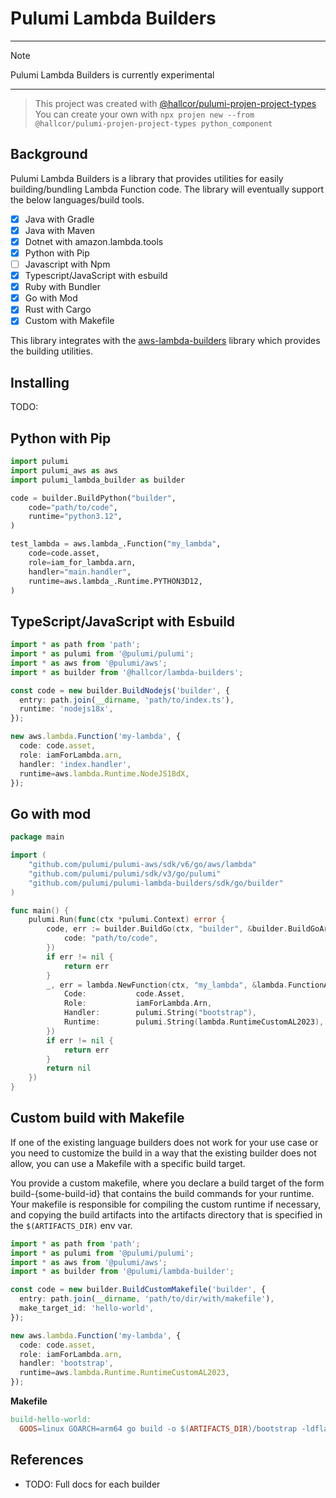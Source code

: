 # Pulumi Lambda Builders

---
> [!NOTE]
> Pulumi Lambda Builders is currently experimental

---

> This project was created with [@hallcor/pulumi-projen-project-types](https://github.com/corymhall/pulumi-projen-project-types)
> You can create your own with `npx projen new --from @hallcor/pulumi-projen-project-types python_component`

## Background

Pulumi Lambda Builders is a library that provides utilities for easily
building/bundling Lambda Function code. The library will eventually support the below languages/build tools.

- [X] Java with Gradle
- [X] Java with Maven
- [X] Dotnet with amazon.lambda.tools
- [X] Python with Pip
- [ ] Javascript with Npm
- [X] Typescript/JavaScript with esbuild
- [X] Ruby with Bundler
- [X] Go with Mod
- [X] Rust with Cargo
- [X] Custom with Makefile

This library integrates with the
[aws-lambda-builders](https://github.com/aws/aws-lambda-builders) library which
provides the building utilities.

## Installing

TODO:

## Python with Pip

```python
import pulumi
import pulumi_aws as aws
import pulumi_lambda_builder as builder

code = builder.BuildPython("builder",
    code="path/to/code",
    runtime="python3.12",
)

test_lambda = aws.lambda_.Function("my_lambda",
    code=code.asset,
    role=iam_for_lambda.arn,
    handler="main.handler",
    runtime=aws.lambda_.Runtime.PYTHON3D12,
)
```

## TypeScript/JavaScript with Esbuild

```ts
import * as path from 'path';
import * as pulumi from '@pulumi/pulumi';
import * as aws from '@pulumi/aws';
import * as builder from '@hallcor/lambda-builders';

const code = new builder.BuildNodejs('builder', {
  entry: path.join(__dirname, 'path/to/index.ts'),
  runtime: 'nodejs18x',
});

new aws.lambda.Function('my-lambda', {
  code: code.asset,
  role: iamForLambda.arn,
  handler: 'index.handler',
  runtime=aws.lambda.Runtime.NodeJS18dX,
});
```

## Go with mod

```go
package main

import (
	"github.com/pulumi/pulumi-aws/sdk/v6/go/aws/lambda"
	"github.com/pulumi/pulumi/sdk/v3/go/pulumi"
    "github.com/pulumi/pulumi-lambda-builders/sdk/go/builder"
)

func main() {
	pulumi.Run(func(ctx *pulumi.Context) error {
        code, err := builder.BuildGo(ctx, "builder", &builder.BuildGoArgs{
            code: "path/to/code",
        })
        if err != nil {
            return err
        }
		_, err = lambda.NewFunction(ctx, "my_lambda", &lambda.FunctionArgs{
			Code:           code.Asset,
			Role:           iamForLambda.Arn,
			Handler:        pulumi.String("bootstrap"),
			Runtime:        pulumi.String(lambda.RuntimeCustomAL2023),
		})
		if err != nil {
			return err
		}
		return nil
	})
}
```

## Custom build with Makefile

If one of the existing language builders does not work for your use case or you
need to customize the build in a way that the existing builder does not allow,
you can use a Makefile with a specific build target.

You provide a custom makefile, where you declare a build target of the form
build-{some-build-id} that contains the build commands for your runtime.
Your makefile is responsible for compiling the custom runtime if necessary, and
copying the build artifacts into the artifacts directory that is specified in
the `$(ARTIFACTS_DIR)` env var.

```ts
import * as path from 'path';
import * as pulumi from '@pulumi/pulumi';
import * as aws from '@pulumi/aws';
import * as builder from '@pulumi/lambda-builder';

const code = new builder.BuildCustomMakefile('builder', {
  entry: path.join(__dirname, 'path/to/dir/with/makefile'),
  make_target_id: 'hello-world',
});

new aws.lambda.Function('my-lambda', {
  code: code.asset,
  role: iamForLambda.arn,
  handler: 'bootstrap',
  runtime=aws.lambda.Runtime.RuntimeCustomAL2023,
});
```

**Makefile**

```makefile
build-hello-world:
  GOOS=linux GOARCH=arm64 go build -o $(ARTIFACTS_DIR)/bootstrap -ldflags "-s -w"
```

## References

* TODO: Full docs for each builder
